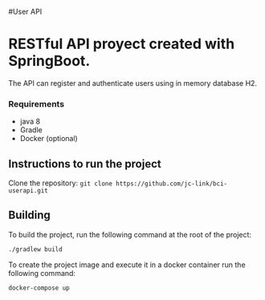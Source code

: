 #User API
# RESTful API proyect created with SpringBoot.
The API can register and authenticate users using in memory database H2.

### Requirements

- java 8
- Gradle
- Docker (optional)

## Instructions to run the project

Clone the repository: `git clone https://github.com/jc-link/bci-userapi.git`

## Building

To build the project, run the following command at the root of the project:

```bash
./gradlew build
```

To create the project image and execute it in a docker container run the following command:

```bash
docker-compose up
```

